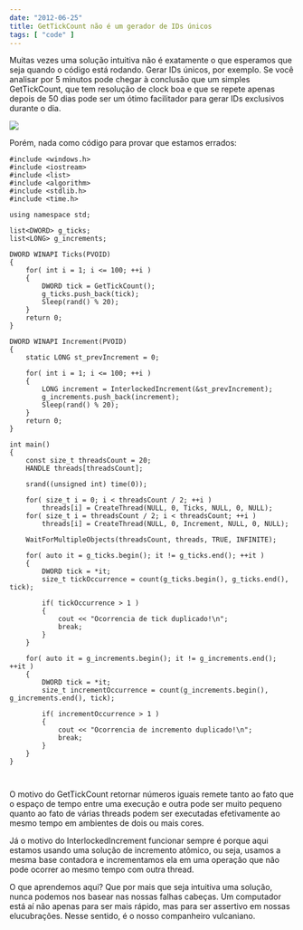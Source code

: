 ```yaml
---
date: "2012-06-25"
title: GetTickCount não é um gerador de IDs únicos
tags: [ "code" ]
---
```

Muitas vezes uma solução intuitiva não é exatamente o que esperamos que seja quando o código está rodando. Gerar IDs únicos, por exemplo. Se você analisar por 5 minutos pode chegar à conclusão que um simples GetTickCount, que tem resolução de clock boa e que se repete apenas depois de 50 dias pode ser um ótimo facilitador para gerar IDs exclusivos durante o dia.

[![](/images/buOxKgQ.jpg)](/images/buOxKgQ.jpg)

Porém, nada como código para provar que estamos errados:

```
#include <windows.h>
#include <iostream>
#include <list>
#include <algorithm>
#include <stdlib.h>
#include <time.h>

using namespace std;

list<DWORD> g_ticks;
list<LONG> g_increments;

DWORD WINAPI Ticks(PVOID)
{
    for( int i = 1; i <= 100; ++i )
    {
        DWORD tick = GetTickCount();
        g_ticks.push_back(tick);
        Sleep(rand() % 20);
    }
    return 0;
}

DWORD WINAPI Increment(PVOID)
{
    static LONG st_prevIncrement = 0;

    for( int i = 1; i <= 100; ++i )
    {
        LONG increment = InterlockedIncrement(&st_prevIncrement);
        g_increments.push_back(increment);
        Sleep(rand() % 20);
    }
    return 0;
}

int main()
{
    const size_t threadsCount = 20;
    HANDLE threads[threadsCount];

    srand((unsigned int) time(0));

    for( size_t i = 0; i < threadsCount / 2; ++i )
        threads[i] = CreateThread(NULL, 0, Ticks, NULL, 0, NULL);
    for( size_t i = threadsCount / 2; i < threadsCount; ++i )
        threads[i] = CreateThread(NULL, 0, Increment, NULL, 0, NULL);

    WaitForMultipleObjects(threadsCount, threads, TRUE, INFINITE);

    for( auto it = g_ticks.begin(); it != g_ticks.end(); ++it )
    {
        DWORD tick = *it;
        size_t tickOccurrence = count(g_ticks.begin(), g_ticks.end(), tick);

        if( tickOccurrence > 1 )
        {
            cout << "Ocorrencia de tick duplicado!\n";
            break;
        }
    }

    for( auto it = g_increments.begin(); it != g_increments.end(); ++it )
    {
        DWORD tick = *it;
        size_t incrementOccurrence = count(g_increments.begin(), g_increments.end(), tick);

        if( incrementOccurrence > 1 )
        {
            cout << "Ocorrencia de incremento duplicado!\n";
            break;
        }
    }
}

 

```

O motivo do GetTickCount retornar números iguais remete tanto ao fato que o espaço de tempo entre uma execução e outra pode ser muito pequeno quanto ao fato de várias threads podem ser executadas efetivamente ao mesmo tempo em ambientes de dois ou mais cores.

Já o motivo do InterlockedIncrement funcionar sempre é porque aqui estamos usando uma solução de incremento atômico, ou seja, usamos a mesma base contadora e incrementamos ela em uma operação que não pode ocorrer ao mesmo tempo com outra thread.

O que aprendemos aqui? Que por mais que seja intuitiva uma solução, nunca podemos nos basear nas nossas falhas cabeças. Um computador está aí não apenas para ser mais rápido, mas para ser assertivo em nossas elucubrações. Nesse sentido, é o nosso companheiro vulcaniano.
